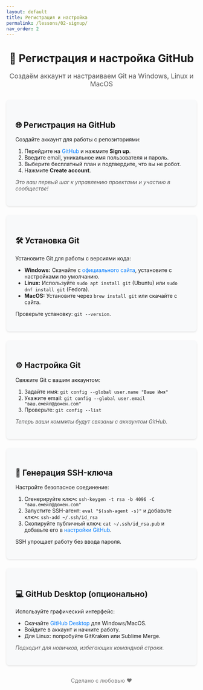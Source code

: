 ```yaml
---
layout: default
title: Регистрация и настройка
permalink: /lessons/02-signup/
nav_order: 2
---
```


<div style="text-align:center; margin: 2rem 0;">
  <h1>📝 Регистрация и настройка GitHub</h1>
  <p style="color:#555; font-size:1.1rem;">Создаём аккаунт и настраиваем Git на Windows, Linux и MacOS</p>
</div>

<div style="display:grid; grid-template-columns:repeat(auto-fit, minmax(300px, 1fr)); gap:1.5rem; margin:2rem 0;">
  <section style="background:#f8f9fa; border-radius:8px; padding:1.5rem; box-shadow:0 2px 4px rgba(0,0,0,0.1);">
    <h2>🌐 Регистрация на GitHub</h2>
    <p>Создайте аккаунт для работы с репозиториями:</p>
    <ol style="padding-left:1.5rem; margin:0.5rem 0;">
      <li>Перейдите на <a href="https://github.com" style="color:#007bff; text-decoration:none;">GitHub</a> и нажмите <strong>Sign up</strong>.</li>
      <li>Введите email, уникальное имя пользователя и пароль.</li>
      <li>Выберите бесплатный план и подтвердите, что вы не робот.</li>
      <li>Нажмите <strong>Create account</strong>.</li>
    </ol>
    <p style="font-style:italic; color:#555;">Это ваш первый шаг к управлению проектами и участию в сообществе!</p>
  </section>

  <section style="background:#f8f9fa; border-radius:8px; padding:1.5rem; box-shadow:0 2px 4px rgba(0,0,0,0.1);">
    <h2>🛠 Установка Git</h2>
    <p>Установите Git для работы с версиями кода:</p>
    <ul style="padding-left:1.5rem; margin:0.5rem 0;">
      <li><strong>Windows:</strong> Скачайте с <a href="https://git-scm.com/download/win" style="color:#007bff; text-decoration:none;">официального сайта</a>, установите с настройками по умолчанию.</li>
      <li><strong>Linux:</strong> Используйте <code>sudo apt install git</code> (Ubuntu) или <code>sudo dnf install git</code> (Fedora).</li>
      <li><strong>MacOS:</strong> Установите через <code>brew install git</code> или скачайте с сайта.</li>
    </ul>
    <p>Проверьте установку: <code>git --version</code>.</p>
  </section>

  <section style="background:#f8f9fa; border-radius:8px; padding:1.5rem; box-shadow:0 2px 4px rgba(0,0,0,0.1);">
    <h2>⚙ Настройка Git</h2>
    <p>Свяжите Git с вашим аккаунтом:</p>
    <ol style="padding-left:1.5rem; margin:0.5rem 0;">
      <li>Задайте имя: <code>git config --global user.name "Ваше Имя"</code></li>
      <li>Укажите email: <code>git config --global user.email "ваш.емейл@домен.com"</code></li>
      <li>Проверьте: <code>git config --list</code></li>
    </ol>
    <p style="font-style:italic; color:#555;">Теперь ваши коммиты будут связаны с аккаунтом GitHub.</p>
  </section>

  <section style="background:#f8f9fa; border-radius:8px; padding:1.5rem; box-shadow:0 2px 4px rgba(0,0,0,0.1);">
    <h2>🔑 Генерация SSH-ключа</h2>
    <p>Настройте безопасное соединение:</p>
    <ol style="padding-left:1.5rem; margin:0.5rem 0;">
      <li>Сгенерируйте ключ: <code>ssh-keygen -t rsa -b 4096 -C "ваш.емейл@домен.com"</code></li>
      <li>Запустите SSH-агент: <code>eval "$(ssh-agent -s)"</code> и добавьте ключ: <code>ssh-add ~/.ssh/id_rsa</code></li>
      <li>Скопируйте публичный ключ: <code>cat ~/.ssh/id_rsa.pub</code> и добавьте его в <a href="https://github.com/settings/keys" style="color:#007bff; text-decoration:none;">настройки GitHub</a>.</li>
    </ol>
    <p>SSH упрощает работу без ввода пароля.</p>
  </section>

  <section style="background:#f8f9fa; border-radius:8px; padding:1.5rem; box-shadow:0 2px 4px rgba(0,0,0,0.1);">
    <h2>💻 GitHub Desktop (опционально)</h2>
    <p>Используйте графический интерфейс:</p>
    <ul style="padding-left:1.5rem; margin:0.5rem 0;">
      <li>Скачайте <a href="https://desktop.github.com" style="color:#007bff; text-decoration:none;">GitHub Desktop</a> для Windows/MacOS.</li>
      <li>Войдите в аккаунт и начните работу.</li>
      <li>Для Linux: попробуйте GitKraken или Sublime Merge.</li>
    </ul>
    <p style="font-style:italic; color:#555;">Подходит для новичков, избегающих командной строки.</p>
  </section>
</div>

<footer style="text-align:center; margin:2rem 0; color:#777; font-size:0.9rem;">
  Сделано с любовью ❤️
</footer>
